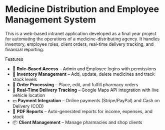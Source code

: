 # Medicine Distribution and Employee Management System

This is a web-based intranet application developed as a final year project for automating the operations of a medicine-distributing agency. It handles inventory, employee roles, client orders, real-time delivery tracking, and financial reporting.



 Features

- 🔐 **Role-Based Access** – Admin and Employee logins with permissions
- 💊 **Inventory Management** – Add, update, delete medicines and track stock levels
- 🛒 **Order Processing** – Place, edit, and fulfill pharmacy orders
- 🚚 **Real-Time Delivery Tracking** – Google Maps API integration with live vehicle location
- 💵 **Payment Integration** – Online payments (Stripe/PayPal) and Cash on Delivery (COD)
- 📄 **PDF Reports** – Auto-generated reports for income, expenses, and stock
- 📦 **Client Management** – Manage pharmacies and shop clients

